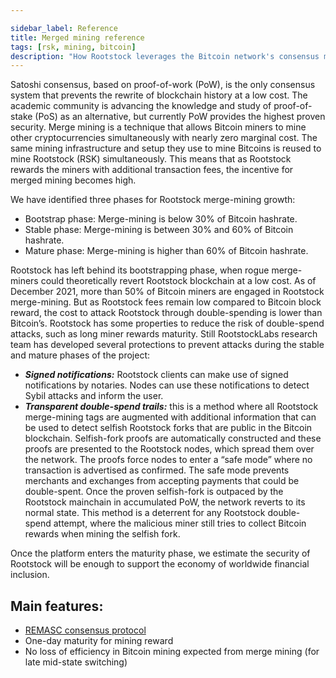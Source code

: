 ```yaml
---

sidebar_label: Reference
title: Merged mining reference
tags: [rsk, mining, bitcoin]
description: "How Rootstock leverages the Bitcoin network's consensus mechanism for its own secruity, and adds additional features to prevent double spending"
---
```


Satoshi consensus, based on proof-of-work (PoW), is the only consensus system that prevents the rewrite of blockchain history at a low cost. The academic community is advancing the knowledge and study of proof-of-stake (PoS) as an alternative, but currently PoW provides the highest proven security. Merge mining is a technique that allows Bitcoin miners to mine other cryptocurrencies simultaneously with nearly zero marginal cost. The same mining infrastructure and setup they use to mine Bitcoins is reused to mine Rootstock (RSK) simultaneously. This means that as Rootstock rewards the miners with additional transaction fees, the incentive for merged mining becomes high.

 We have identified three phases for Rootstock merge-mining growth:

- Bootstrap phase: Merge-mining is below 30% of Bitcoin hashrate.
- Stable phase: Merge-mining is between 30% and 60% of Bitcoin hashrate.
- Mature phase: Merge-mining is higher than 60% of Bitcoin hashrate.

Rootstock has left behind its bootstrapping phase, when rogue merge-miners could theoretically revert Rootstock blockchain at a low cost. As of December 2021, more than 50% of Bitcoin miners are engaged in Rootstock merge-mining. But as Rootstock fees remain low compared to Bitcoin block reward, the cost to attack Rootstock through double-spending is lower than Bitcoin’s.
Rootstock has some properties to reduce the risk of double-spend attacks, such as long miner rewards maturity. Still RootstockLabs research team has developed several protections to prevent attacks during the stable and mature phases of the project:

* ___Signed notifications:___ Rootstock clients can make use of signed notifications by notaries. Nodes can use these notifications to detect Sybil attacks and inform the user.
* ___Transparent double-spend trails:___ this is a method where all Rootstock merge-mining tags are augmented with additional information that can be used to detect selfish Rootstock forks that are public in the Bitcoin blockchain. Selfish-fork proofs are automatically constructed and these proofs are presented to the Rootstock nodes, which spread them over the network. The proofs force nodes to enter a “safe mode” where no transaction is advertised as confirmed. The safe mode prevents merchants and exchanges from accepting payments that could be double-spent. Once the proven selfish-fork is outpaced by the Rootstock mainchain in accumulated PoW, the network reverts to its normal state. This method is a deterrent for any Rootstock double-spend attempt, where the malicious miner still tries to collect Bitcoin rewards when mining the selfish fork.

Once the platform enters the maturity phase, we estimate the security of Rootstock will be enough to support the economy of worldwide financial inclusion.

## Main features:

- [REMASC consensus protocol](/node-operators/merged-mining/remasc/)
- One-day maturity for mining reward
- No loss of efficiency in Bitcoin mining expected from merge mining (for late mid-state switching)
